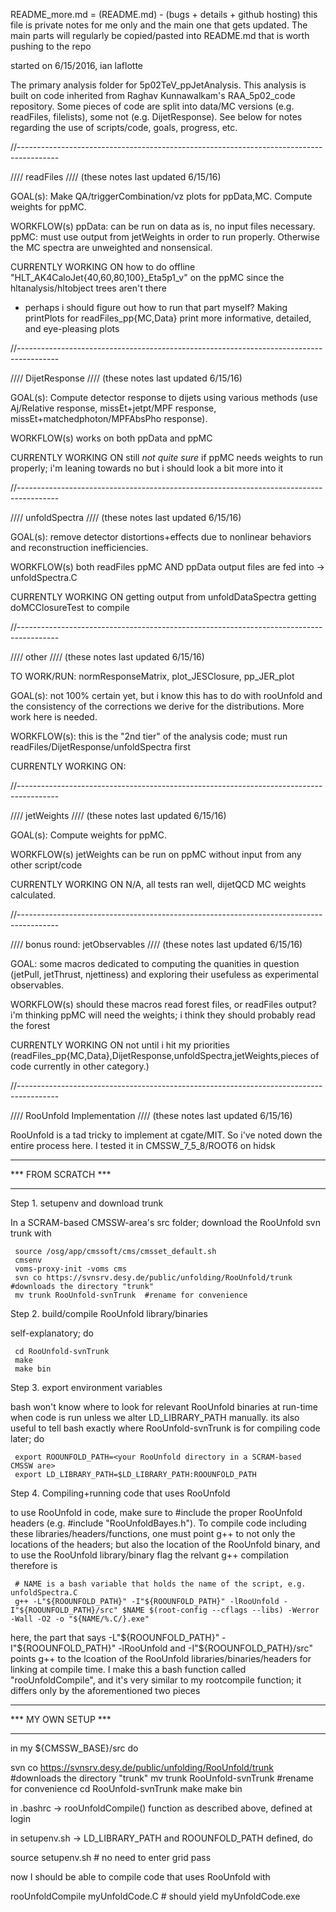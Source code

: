 README_more.md = (README.md) - (bugs + details + github hosting)
this file is private notes for me only and the main one that gets updated. The main parts will regularly be copied/pasted into README.md that is worth pushing to the repo

started on 6/15/2016, ian laflotte

The primary analysis folder for 5p02TeV_ppJetAnalysis. This analysis is built on code inherited from Raghav Kunnawalkam's RAA_5p02_code repository. 
Some pieces of code are split into data/MC versions (e.g. readFiles, filelists), some not (e.g. DijetResponse). 
See below for notes regarding the use of scripts/code, goals, progress, etc.



//----------------------------------------------------------------------------------------

//// readFiles 
//// (these notes last updated 6/15/16)

GOAL(s): Make QA/triggerCombination/vz plots for ppData,MC. Compute weights for ppMC.

WORKFLOW(s)
ppData: can be run on data as is, no input files necessary.
ppMC: must use output from jetWeights in order to run properly. Otherwise the MC spectra are unweighted and nonsensical.

CURRENTLY WORKING ON
how to do offline "HLT_AK4CaloJet{40,60,80,100}_Eta5p1_v" on the ppMC since the hltanalysis/hltobject trees aren't there
- perhaps i should figure out how to run that part myself?
Making printPlots for readFiles_pp{MC,Data} print more informative, detailed, and eye-pleasing plots




//----------------------------------------------------------------------------------------

//// DijetResponse 
//// (these notes last updated 6/15/16)

GOAL(s): Compute detector response to dijets using various methods (use Aj/Relative response, missEt+jetpt/MPF response, missEt+matchedphoton/MPFAbsPho response).

WORKFLOW(s)
works on both ppData and ppMC

CURRENTLY WORKING ON
still *not quite sure* if ppMC needs weights to run properly; i'm leaning towards no but i should look a bit more into it 




//----------------------------------------------------------------------------------------

//// unfoldSpectra
//// (these notes last updated 6/15/16)

GOAL(s): remove detector distortions+effects due to nonlinear behaviors and reconstruction inefficiencies. 

WORKFLOW(s)
both readFiles ppMC AND ppData output files are fed into -> unfoldSpectra.C

CURRENTLY WORKING ON
getting output from unfoldDataSpectra
getting doMCClosureTest to compile




//----------------------------------------------------------------------------------------

//// other
//// (these notes last updated 6/15/16)

TO WORK/RUN: normResponseMatrix, plot_JESClosure, pp_JER_plot

GOAL(s): not 100% certain yet, but i know this has to do with rooUnfold and the consistency of the corrections we derive for the distributions. More work here is needed.
 
WORKFLOW(s): 
this is the "2nd tier" of the analysis code; must run readFiles/DijetResponse/unfoldSpectra first

CURRENTLY WORKING ON:





//----------------------------------------------------------------------------------------

//// jetWeights
//// (these notes last updated 6/15/16)

GOAL(s): Compute weights for ppMC.

WORKFLOW(s)
jetWeights can be run on ppMC without input from any other script/code

CURRENTLY WORKING ON
N/A, all tests ran well, dijetQCD MC weights calculated.




//----------------------------------------------------------------------------------------

//// bonus round: jetObservables 
//// (these notes last updated 6/15/16)

GOAL: some macros dedicated to computing the quanities in question (jetPull, jetThrust, njettiness) and exploring their usefuless as experimental observables. 

WORKFLOW(s)
should these macros read forest files, or readFiles output? i'm thinking ppMC will need the weights; i think they should probably read the forest

CURRENTLY WORKING ON
not until i hit my priorities (readFiles_pp{MC,Data},DijetResponse,unfoldSpectra,jetWeights,pieces of code currently in other category.)

//----------------------------------------------------------------------------------------




//// RooUnfold Implementation
//// (these notes last updated 6/15/16)

RooUnfold is a tad tricky to implement at cgate/MIT. So i've noted down the entire process here. I tested it in CMSSW_7_5_8/ROOT6 on hidsk

********************
*** FROM SCRATCH ***
********************

Step 1. 
setupenv and download trunk

In a SCRAM-based CMSSW-area's src folder; download the RooUnfold svn trunk with

     source /osg/app/cmssoft/cms/cmsset_default.sh
     cmsenv
     voms-proxy-init -voms cms
     svn co https://svnsrv.desy.de/public/unfolding/RooUnfold/trunk  #downloads the directory "trunk"
     mv trunk RooUnfold-svnTrunk  #rename for convenience

Step 2. 
build/compile RooUnfold library/binaries

self-explanatory; do
         
     cd RooUnfold-svnTrunk
     make
     make bin

Step 3. export environment variables 

bash won't know where to look for relevant RooUnfold binaries at run-time when code is run unless we alter LD_LIBRARY_PATH manually. 
its also useful to tell bash exactly where RooUnfold-svnTrunk is for compiling code later; do

     export ROOUNFOLD_PATH=<your RooUnfold directory in a SCRAM-based CMSSW are>
     export LD_LIBRARY_PATH=$LD_LIBRARY_PATH:ROOUNFOLD_PATH

Step 4. Compiling+running code that uses RooUnfold

to use RooUnfold in code, make sure to #include the proper RooUnfold headers (e.g. #include "RooUnfoldBayes.h"). 
To compile code including these libraries/headers/functions, one must point g++ to not only the locations of the headers; but also the location of the RooUnfold binary, and to use the RooUnfold library/binary flag
the relvant g++ compilation therefore is

     # NAME is a bash variable that holds the name of the script, e.g. unfoldSpectra.C
     g++ -L"${ROOUNFOLD_PATH}" -I"${ROOUNFOLD_PATH}" -lRooUnfold -I"${ROOUNFOLD_PATH}/src" $NAME $(root-config --cflags --libs) -Werror -Wall -O2 -o "${NAME/%.C/}.exe"

here, the part that says 
-L"${ROOUNFOLD_PATH}" -I"${ROOUNFOLD_PATH}" -lRooUnfold
and 
-I"${ROOUNFOLD_PATH}/src"
points g++ to the lcoation of the RooUnfold libraries/binaries/headers for linking at compile time.
I make this a bash function called "rooUnfoldCompile", and it's very similar to my rootcompile function; it differs only by the aforementioned two pieces

********************
*** MY OWN SETUP ***
********************

in my ${CMSSW_BASE}/src do 

   svn co https://svnsrv.desy.de/public/unfolding/RooUnfold/trunk  #downloads the directory "trunk"
   mv trunk RooUnfold-svnTrunk  #rename for convenience
   cd RooUnfold-svnTrunk
   make
   make bin

in .bashrc -> rooUnfoldCompile() function as described above, defined at login

in setupenv.sh -> LD_LIBRARY_PATH and ROOUNFOLD_PATH defined, do

   source setupenv.sh  # no need to enter grid pass

now I should be able to compile code that uses RooUnfold with
   
   rooUnfoldCompile myUnfoldCode.C  # should yield myUnfoldCode.exe
